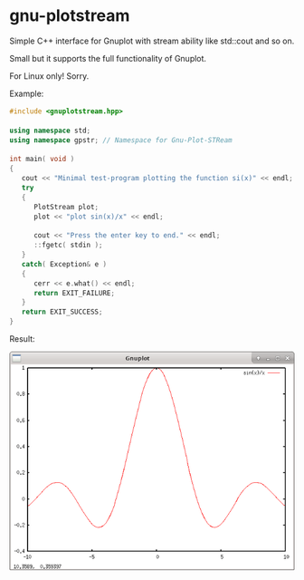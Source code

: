 # gnu-plotstream
Simple C++ interface for Gnuplot with stream ability like std::cout and so on.

Small but it supports the full functionality of Gnuplot.

For Linux only! Sorry.

Example:
```C++
#include <gnuplotstream.hpp>

using namespace std;
using namespace gpstr; // Namespace for Gnu-Plot-STReam

int main( void )
{
   cout << "Minimal test-program plotting the function si(x)" << endl;
   try
   {
      PlotStream plot;
      plot << "plot sin(x)/x" << endl;

      cout << "Press the enter key to end." << endl;
      ::fgetc( stdin );
   }
   catch( Exception& e )
   {
      cerr << e.what() << endl;
      return EXIT_FAILURE;
   }
   return EXIT_SUCCESS;
}
```
Result:

![Result of example above](./plotstream_result.png)
